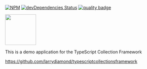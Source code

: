 [![NPM](https://nodei.co/npm/typescriptcollectionsframework.png?compact=true)](https://npmjs.org/typescriptcollectionsframework)
[![devDependencies Status](https://david-dm.org/larrydiamond/typescriptcollectionsframework-Demo-For-Angular7/dev-status.svg)](https://david-dm.org/larrydiamond/typescriptcollectionsframework-Demo-For-Angular7?type=dev)
[![quality badge](https://img.shields.io/badge/cuteness-overload-orange.svg)](http://www.emergencykitten.com/)

<img src="https://larrydiamond.github.io/typescriptcollectionsframework/tsf-blue.png" width="100" height="100">

This is a demo application for the TypeScript Collection Framework

https://github.com/larrydiamond/typescriptcollectionsframework
